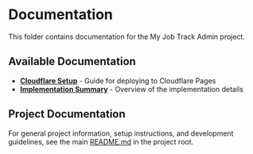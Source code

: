 # Documentation

This folder contains documentation for the My Job Track Admin project.

## Available Documentation

- **[Cloudflare Setup](./CLOUDFLARE_SETUP.md)** - Guide for deploying to Cloudflare Pages
- **[Implementation Summary](./IMPLEMENTATION_SUMMARY.md)** - Overview of the implementation details

## Project Documentation

For general project information, setup instructions, and development guidelines, see the main [README.md](../README.md) in the project root.
